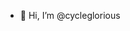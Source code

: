 - 👋 Hi, I’m @cycleglorious
<!---
cycleglorious/cycleglorious is a ✨ special ✨ repository because its `README.md` (this file) appears on your GitHub profile.
You can click the Preview link to take a look at your changes.
--->

